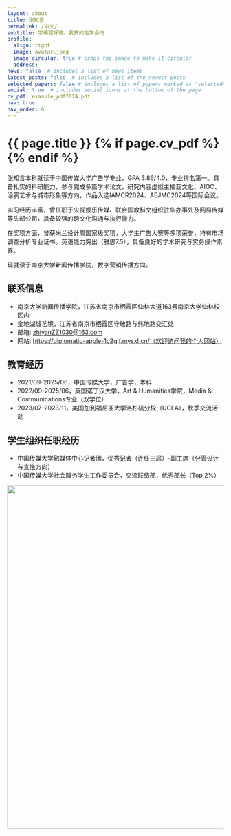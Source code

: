 ```yaml
---
layout: about
title: 张知言
permalink: /中文/
subtitle: 学编程好难。我真的能学会吗
profile:
  align: right
  image: avatar.jpeg
  image_circular: true # crops the image to make it circular
  address:
news: false  # includes a list of news items
latest_posts: false  # includes a list of the newest posts
selected_papers: false # includes a list of papers marked as "selected={true}"
social: true  # includes social icons at the bottom of the page
cv_pdf: example_pdf2024.pdf
nav: true
nav_order: 6
---
```



<h1 class="post-title">{{ page.title }} {% if page.cv_pdf %}<a href="{{ page.cv_pdf | prepend: 'assets/pdf/' | relative_url}}" target="_blank" rel="noopener noreferrer" class="float-right"><i class="fas fa-file-pdf"></i></a>{% endif %}</h1>


张知言本科就读于中国传媒大学广告学专业，GPA 3.86/4.0，专业排名第一。具备扎实的科研能力，参与完成多篇学术论文，研究内容虚拟主播亚文化、AIGC、涂鸦艺术与城市形象等方向，作品入选IAMCR2024、AEJMC2024等国际会议。

实习经历丰富，曾任职于央视娱乐传媒、联合国教科文组织驻华办事处及网易传媒等头部公司，具备较强的跨文化沟通与执行能力。

在奖项方面，曾获米兰设计周国家级奖项，大学生广告大赛等多项荣誉，持有市场调查分析专业证书。英语能力突出（雅思7.5），具备良好的学术研究与实务操作素养。

现就读于南京大学新闻传播学院，数字营销传播方向。


## 联系信息
- 南京大学新闻传播学院，江苏省南京市栖霞区仙林大道163号南京大学仙林校区内
- 金地湖城艺境，江苏省南京市栖霞区守敬路与纬地路交汇处
- 邮箱: zhiyanZZ1030@163.com
- 网站: https://diplomatic-apple-1c2gjf.mysxl.cn/（欢迎访问我的个人网站）

## 教育经历
- 2021/09-2025/06，中国传媒大学，广告学，本科
- 2022/09-2025/06，英国诺丁汉大学，Art & Humanities学院，Media & Communications专业（双学位）
- 2023/07-2023/11，美国加利福尼亚大学洛杉矶分校（UCLA），秋季交流活动

## 学生组织任职经历
- 中国传媒大学融媒体中心记者团，优秀记者（连任三届）-副主席（分管设计与宣推方向）
- 中国传媒大学社会服务学生工作委员会，交流联络部，优秀部长（Top 2%）



<a href="https://github.com/SocratesClub/SocratesClub.github.io/edit/master/_pages/%E4%B8%AD%E6%96%87.md">
  <img src="https://user-images.githubusercontent.com/543384/192227995-fdb3a693-2f68-4dc4-b9bd-06053066322f.png" width = "800" align="middle" />
</a>

